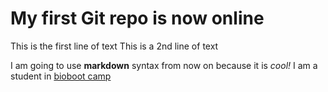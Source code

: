 # My first Git repo is now online
This is the first line of text
This is a 2nd line of text

I am going to use **markdown** syntax from now on because it is _cool!_
I am a student in [bioboot camp](http://dcmb_courses.github.io/bioinf606-2019)
